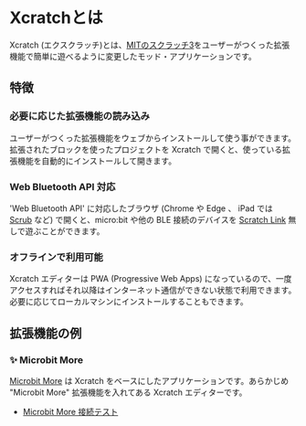 # Xcratchとは

Xcratch (エクスクラッチ)とは、[MITのスクラッチ3](https://scratch.mit.edu/)をユーザーがつくった拡張機能で簡単に遊べるように変更したモッド・アプリケーションです。

## 特徴
### 必要に応じた拡張機能の読み込み

ユーザーがつくった拡張機能をウェブからインストールして使う事ができます。拡張されたブロックを使ったプロジェクトを Xcratch で開くと、使っている拡張機能を自動的にインストールして開きます。

### Web Bluetooth API 対応

'Web Bluetooth API' に対応したブラウザ (Chrome や Edge 、 iPad では [‎Scrub](https://apps.apple.com/jp/app/scrub-web-browser/id1569777095) など) で開くと、micro:bit や他の BLE 接続のデバイスを [Scratch Link](https://scratch.mit.edu/microbit) 無しで遊ぶことができます。

### オフラインで利用可能

Xcratch エディターは PWA (Progressive Web Apps) になっているので、一度アクセスすればそれ以降はインターネット通信ができない状態で利用できます。必要に応じてローカルマシンにインストールすることもできます。


## 拡張機能の例

### ✨ Microbit More 

[Microbit More](https://microbit-more.github.io/index-ja.html) は Xcratch をベースにしたアプリケーションです。あらかじめ "Microbit More" 拡張機能を入れてある Xcratch エディターです。

- [Microbit More 接続テスト](https://microbit-more.github.io/editor/#https://microbit-more.github.io/examples/basic/connection.sb3) 
